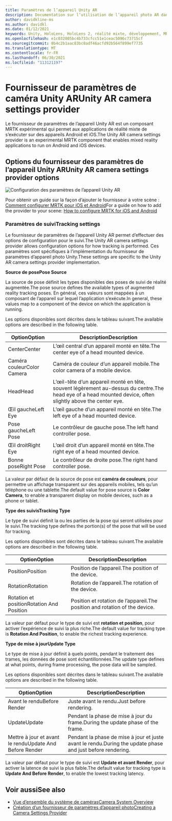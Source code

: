 ```yaml
---
title: Paramètres de l’appareil Unity AR
description: Documentation sur l’utilisation de l’appareil photo AR dans MRTK
author: davidkline-ms
ms.author: davidkl
ms.date: 01/12/2021
keywords: Unity, HoloLens, HoloLens 2, réalité mixte, développement, MRTK, appareil photo,
ms.openlocfilehash: e1c032805bc4b733cfcc51e1ceac5096c73715cf
ms.sourcegitcommit: 8b4c2b1aac83bc8adf46acfd92b564f899ef7735
ms.translationtype: MT
ms.contentlocale: fr-FR
ms.lasthandoff: 06/30/2021
ms.locfileid: "113121197"
---
```

# <a name="unity-ar-camera-settings-provider"></a><span data-ttu-id="e53a4-104">Fournisseur de paramètres de caméra Unity AR</span><span class="sxs-lookup"><span data-stu-id="e53a4-104">Unity AR camera settings provider</span></span>

<span data-ttu-id="e53a4-105">Le fournisseur de paramètres de l’appareil Unity AR est un composant MRTK expérimental qui permet aux applications de réalité mixte de s’exécuter sur des appareils Android et iOS.</span><span class="sxs-lookup"><span data-stu-id="e53a4-105">The Unity AR camera settings provider is an experimental MRTK component that enables mixed reality applications to run on Android and iOS devices.</span></span>

## <a name="unity-ar-camera-settings-provider-options"></a><span data-ttu-id="e53a4-106">Options du fournisseur des paramètres de l’appareil Unity AR</span><span class="sxs-lookup"><span data-stu-id="e53a4-106">Unity AR camera settings provider options</span></span>

![Configuration des paramètres de l’appareil Unity AR](../images/camera-system/UnityArSettingsConfiguration.png)

<span data-ttu-id="e53a4-108">Pour obtenir un guide sur la façon d’ajouter le fournisseur à votre scène : [Comment configurer MRTK pour iOS et Android](../../supported-devices/using-ar-foundation.md)</span><span class="sxs-lookup"><span data-stu-id="e53a4-108">For a guide on how to add the provider to your scene: [How to configure MRTK for iOS and Android](../../supported-devices/using-ar-foundation.md)</span></span>

### <a name="tracking-settings"></a><span data-ttu-id="e53a4-109">Paramètres de suivi</span><span class="sxs-lookup"><span data-stu-id="e53a4-109">Tracking settings</span></span>

<span data-ttu-id="e53a4-110">Le fournisseur de paramètres de l’appareil Unity AR permet d’effectuer des options de configuration pour le suivi.</span><span class="sxs-lookup"><span data-stu-id="e53a4-110">The Unity AR camera settings provider allows configuration options for how tracking is performed.</span></span> <span data-ttu-id="e53a4-111">Ces paramètres sont spécifiques à l’implémentation du fournisseur de paramètres d’appareil photo Unity.</span><span class="sxs-lookup"><span data-stu-id="e53a4-111">These settings are specific to the Unity AR camera settings provider implementation.</span></span>

<span data-ttu-id="e53a4-112">**Source de pose**</span><span class="sxs-lookup"><span data-stu-id="e53a4-112">**Pose Source**</span></span>

<span data-ttu-id="e53a4-113">La source de pose définit les types disponibles des poses de suivi de réalité augmentée.</span><span class="sxs-lookup"><span data-stu-id="e53a4-113">The pose source defines the available types of augmented reality tracking poses.</span></span> <span data-ttu-id="e53a4-114">En général, ces valeurs sont mappées à un composant de l’appareil sur lequel l’application s’exécute.</span><span class="sxs-lookup"><span data-stu-id="e53a4-114">In general, these values map to a component of the device on which the application is running.</span></span>

<span data-ttu-id="e53a4-115">Les options disponibles sont décrites dans le tableau suivant.</span><span class="sxs-lookup"><span data-stu-id="e53a4-115">The available options are described in the following table.</span></span>

| <span data-ttu-id="e53a4-116">Option</span><span class="sxs-lookup"><span data-stu-id="e53a4-116">Option</span></span> | <span data-ttu-id="e53a4-117">Description</span><span class="sxs-lookup"><span data-stu-id="e53a4-117">Description</span></span> |
| --- | --- |
| <span data-ttu-id="e53a4-118">Center</span><span class="sxs-lookup"><span data-stu-id="e53a4-118">Center</span></span> | <span data-ttu-id="e53a4-119">L’œil central d’un appareil monté en tête.</span><span class="sxs-lookup"><span data-stu-id="e53a4-119">The center eye of a head mounted device.</span></span> |
| <span data-ttu-id="e53a4-120">Caméra couleur</span><span class="sxs-lookup"><span data-stu-id="e53a4-120">Color Camera</span></span> | <span data-ttu-id="e53a4-121">Caméra de couleur d’un appareil mobile.</span><span class="sxs-lookup"><span data-stu-id="e53a4-121">The color camera of a mobile device.</span></span> |
| <span data-ttu-id="e53a4-122">Head</span><span class="sxs-lookup"><span data-stu-id="e53a4-122">Head</span></span> | <span data-ttu-id="e53a4-123">L’œil-tête d’un appareil monté en tête, souvent légèrement au-dessus du centre.</span><span class="sxs-lookup"><span data-stu-id="e53a4-123">The head eye of a head mounted device, often slightly above the center eye.</span></span> |
| <span data-ttu-id="e53a4-124">Œil gauche</span><span class="sxs-lookup"><span data-stu-id="e53a4-124">Left Eye</span></span> | <span data-ttu-id="e53a4-125">L’œil gauche d’un appareil monté en tête.</span><span class="sxs-lookup"><span data-stu-id="e53a4-125">The left eye of a head mounted device.</span></span> |
| <span data-ttu-id="e53a4-126">Pose gauche</span><span class="sxs-lookup"><span data-stu-id="e53a4-126">Left Pose</span></span> | <span data-ttu-id="e53a4-127">Le contrôleur de gauche pose.</span><span class="sxs-lookup"><span data-stu-id="e53a4-127">The left hand controller pose.</span></span> |
| <span data-ttu-id="e53a4-128">Œil droit</span><span class="sxs-lookup"><span data-stu-id="e53a4-128">Right Eye</span></span> | <span data-ttu-id="e53a4-129">L’œil droit d’un appareil monté en tête.</span><span class="sxs-lookup"><span data-stu-id="e53a4-129">The right eye of a head mounted device.</span></span> |
| <span data-ttu-id="e53a4-130">Bonne pose</span><span class="sxs-lookup"><span data-stu-id="e53a4-130">Right Pose</span></span> | <span data-ttu-id="e53a4-131">Le contrôleur de droite pose.</span><span class="sxs-lookup"><span data-stu-id="e53a4-131">The right hand controller pose.</span></span> |

<span data-ttu-id="e53a4-132">La valeur par défaut de la source de pose est **caméra de couleurs**, pour permettre un affichage transparent sur des appareils mobiles, tels qu’un téléphone ou une tablette.</span><span class="sxs-lookup"><span data-stu-id="e53a4-132">The default value for pose source is **Color Camera**, to enable a transparent display on mobile devices, such as a phone or tablet.</span></span>

<span data-ttu-id="e53a4-133">**Type des suivis**</span><span class="sxs-lookup"><span data-stu-id="e53a4-133">**Tracking Type**</span></span>

<span data-ttu-id="e53a4-134">Le type de suivi définit la ou les parties de la pose qui seront utilisées pour le suivi.</span><span class="sxs-lookup"><span data-stu-id="e53a4-134">The tracking type defines the portion(s) of the pose that will be used for tracking.</span></span>

<span data-ttu-id="e53a4-135">Les options disponibles sont décrites dans le tableau suivant.</span><span class="sxs-lookup"><span data-stu-id="e53a4-135">The available options are described in the following table.</span></span>

| <span data-ttu-id="e53a4-136">Option</span><span class="sxs-lookup"><span data-stu-id="e53a4-136">Option</span></span> | <span data-ttu-id="e53a4-137">Description</span><span class="sxs-lookup"><span data-stu-id="e53a4-137">Description</span></span> |
| --- | --- |
| <span data-ttu-id="e53a4-138">Position</span><span class="sxs-lookup"><span data-stu-id="e53a4-138">Position</span></span> | <span data-ttu-id="e53a4-139">Position de l’appareil.</span><span class="sxs-lookup"><span data-stu-id="e53a4-139">The position of the device.</span></span> |
| <span data-ttu-id="e53a4-140">Rotation</span><span class="sxs-lookup"><span data-stu-id="e53a4-140">Rotation</span></span> | <span data-ttu-id="e53a4-141">Rotation de l’appareil.</span><span class="sxs-lookup"><span data-stu-id="e53a4-141">The rotation of the device.</span></span> |
| <span data-ttu-id="e53a4-142">Rotation et position</span><span class="sxs-lookup"><span data-stu-id="e53a4-142">Rotation And Position</span></span> | <span data-ttu-id="e53a4-143">Position et rotation de l’appareil.</span><span class="sxs-lookup"><span data-stu-id="e53a4-143">The position and rotation of the device.</span></span> |

<span data-ttu-id="e53a4-144">La valeur par défaut pour le type de suivi est **rotation et position**, pour activer l’expérience de suivi la plus riche.</span><span class="sxs-lookup"><span data-stu-id="e53a4-144">The default value for tracking type is **Rotation And Position**, to enable the richest tracking experience.</span></span>

<span data-ttu-id="e53a4-145">**Type de mise à jour**</span><span class="sxs-lookup"><span data-stu-id="e53a4-145">**Update Type**</span></span>

<span data-ttu-id="e53a4-146">Le type de mise à jour définit à quels points, pendant le traitement des trames, les données de pose sont échantillonnées.</span><span class="sxs-lookup"><span data-stu-id="e53a4-146">The update type defines at what points, during frame processing, the pose data will be sampled.</span></span>

<span data-ttu-id="e53a4-147">Les options disponibles sont décrites dans le tableau suivant.</span><span class="sxs-lookup"><span data-stu-id="e53a4-147">The available options are described in the following table.</span></span>

| <span data-ttu-id="e53a4-148">Option</span><span class="sxs-lookup"><span data-stu-id="e53a4-148">Option</span></span> | <span data-ttu-id="e53a4-149">Description</span><span class="sxs-lookup"><span data-stu-id="e53a4-149">Description</span></span> |
| --- | --- |
| <span data-ttu-id="e53a4-150">Avant le rendu</span><span class="sxs-lookup"><span data-stu-id="e53a4-150">Before Render</span></span> | <span data-ttu-id="e53a4-151">Juste avant le rendu.</span><span class="sxs-lookup"><span data-stu-id="e53a4-151">Just before rendering.</span></span> |
| <span data-ttu-id="e53a4-152">Update</span><span class="sxs-lookup"><span data-stu-id="e53a4-152">Update</span></span> | <span data-ttu-id="e53a4-153">Pendant la phase de mise à jour du frame.</span><span class="sxs-lookup"><span data-stu-id="e53a4-153">During the update phase of the frame.</span></span> |
| <span data-ttu-id="e53a4-154">Mettre à jour et avant le rendu</span><span class="sxs-lookup"><span data-stu-id="e53a4-154">Update And Before Render</span></span> | <span data-ttu-id="e53a4-155">Pendant la phase de mise à jour et juste avant le rendu.</span><span class="sxs-lookup"><span data-stu-id="e53a4-155">During the update phase and just before rendering.</span></span> |

<span data-ttu-id="e53a4-156">La valeur par défaut pour le type de suivi est **Update et avant Render**, pour activer la latence de suivi la plus faible.</span><span class="sxs-lookup"><span data-stu-id="e53a4-156">The default value for tracking type is **Update And Before Render**, to enable the lowest tracking latency.</span></span>

## <a name="see-also"></a><span data-ttu-id="e53a4-157">Voir aussi</span><span class="sxs-lookup"><span data-stu-id="e53a4-157">See also</span></span>

- [<span data-ttu-id="e53a4-158">Vue d’ensemble du système de caméras</span><span class="sxs-lookup"><span data-stu-id="e53a4-158">Camera System Overview</span></span>](camera-system-overview.md)
- [<span data-ttu-id="e53a4-159">Création d’un fournisseur de paramètres d’appareil photo</span><span class="sxs-lookup"><span data-stu-id="e53a4-159">Creating a Camera Settings Provider</span></span>](create-settings-provider.md)
